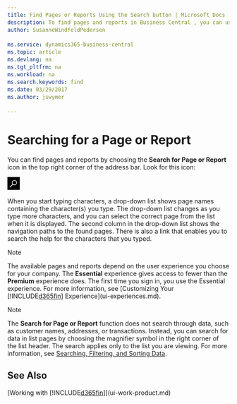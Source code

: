 ```yaml
---
title: Find Pages or Reports Using the Search button | Microsoft Docs
description: To find pages and reports in Business Central , you can use the Search for Page or Report feature.
author: SusanneWindfeldPedersen

ms.service: dynamics365-business-central
ms.topic: article
ms.devlang: na
ms.tgt_pltfrm: na
ms.workload: na
ms.search.keywords: find
ms.date: 03/29/2017
ms.author: jswymer

---
```

# Searching for a Page or Report
You can find pages and reports by choosing the **Search for Page or Report** icon in the top right corner of the address bar. Look for this icon:

![Search for Page or Report](media/ui-search/search.png "Search for Page or Report")

When you start typing characters, a drop-down list shows page names containing the character(s) you type. The drop-down list changes as you type more characters, and you can select the correct page from the list when it is displayed. The second column in the drop-down list shows the navigation paths to the found pages. There is also a link that enables you to search the help for the characters that you typed.

> [!NOTE]  
>   The available pages and reports depend on the user experience you choose for your company. The **Essential** experience gives access to fewer than the **Premium** experience does. The first time you sign in, you use the Essential experience. For more information, see [Customizing Your  [!INCLUDE[d365fin](includes/d365fin_md.md)] Experience](ui-experiences.md).

> [!NOTE]  
>   The **Search for Page or Report** function does not search through data, such as customer names, addresses, or transactions. Instead, you can search for data in list pages by choosing the magnifier symbol in the right corner of the list header. The search applies only to the list you are viewing. For more information, see [Searching, Filtering, and Sorting Data](ui-enter-criteria-filters.md).

## See Also
[Working with [!INCLUDE[d365fin](includes/d365fin_md.md)]](ui-work-product.md)
